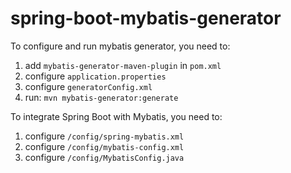 # spring-boot-mybatis-generator

To configure and run mybatis generator, you need to:

1. add `mybatis-generator-maven-plugin` in `pom.xml`
1. configure `application.properties`
2. configure `generatorConfig.xml`
3. run: `mvn mybatis-generator:generate`

To integrate Spring Boot with Mybatis, you need to:

1. configure `/config/spring-mybatis.xml`
2. configure `/config/mybatis-config.xml`
3. configure `/config/MybatisConfig.java`